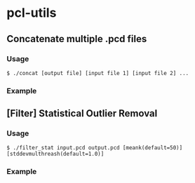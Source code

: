 # pcl-utils

## Concatenate multiple .pcd files

### Usage
```
$ ./concat [output file] [input file 1] [input file 2] ...
```

### Example

## [Filter] Statistical Outlier Removal

### Usage
```
$ ./filter_stat input.pcd output.pcd [meank(default=50)] [stddevmulthreash(default=1.0)]
```

### Example


